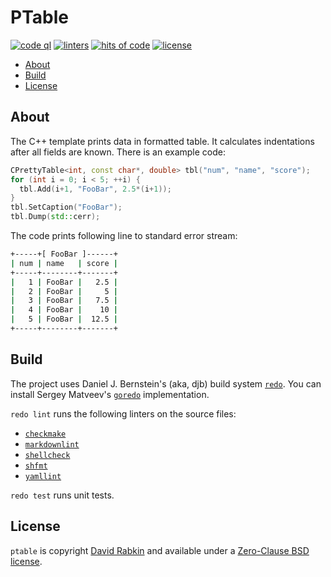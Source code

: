 # PTable

[![code ql](https://github.com/rdavid/ptable/actions/workflows/codeql-analysis.yml/badge.svg)](https://github.com/rdavid/ptable/actions/workflows/codeql-analysis.yml)
[![linters](https://github.com/rdavid/ptable/actions/workflows/lint.yml/badge.svg)](https://github.com/rdavid/ptable/actions/workflows/lint.yml)
[![hits of code](https://hitsofcode.com/github/rdavid/ptable?branch=master&label=hits%20of%20code)](https://hitsofcode.com/view/github/rdavid/ptable?branch=master)
[![license](https://img.shields.io/github/license/rdavid/shellbase?color=blue&labelColor=gray&logo=freebsd&logoColor=lightgray&style=flat)](https://github.com/rdavid/ptable/blob/master/LICENSE)

* [About](#about)
* [Build](#build)
* [License](#license)

## About

The C++ template prints data in formatted table. It calculates indentations
after all fields are known. There is an example code:

```c++
CPrettyTable<int, const char*, double> tbl("num", "name", "score");
for (int i = 0; i < 5; ++i) {
  tbl.Add(i+1, "FooBar", 2.5*(i+1));
}
tbl.SetCaption("FooBar");
tbl.Dump(std::cerr);
```

The code prints following line to standard error stream:

```sh
+-----+[ FooBar ]------+
| num | name   | score |
+-----+--------+-------+
|   1 | FooBar |   2.5 |
|   2 | FooBar |     5 |
|   3 | FooBar |   7.5 |
|   4 | FooBar |    10 |
|   5 | FooBar |  12.5 |
+-----+--------+-------+
```

## Build

The project uses Daniel J. Bernstein's (aka, djb) build system
[`redo`](http://cr.yp.to/redo.html). You can install Sergey Matveev's
[`goredo`](http://www.goredo.cypherpunks.ru/Install.html) implementation.

`redo lint` runs the following linters on the source files:

* [`checkmake`](https://github.com/mrtazz/checkmake)
* [`markdownlint`](https://github.com/igorshubovych/markdownlint-cli)
* [`shellcheck`](https://github.com/koalaman/shellcheck)
* [`shfmt`](https://github.com/mvdan/sh)
* [`yamllint`](https://github.com/adrienverge/yamllint)

`redo test` runs unit tests.

## License

`ptable` is copyright [David Rabkin](http://cv.rabkin.co.il) and available
under a
[Zero-Clause BSD license](https://github.com/rdavid/ptable/blob/master/LICENSE).

